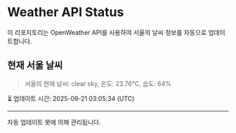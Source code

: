 
# Weather API Status

이 리포지토리는 OpenWeather API를 사용하여 서울의 날씨 정보를 자동으로 업데이트합니다.

## 현재 서울 날씨
> 서울의 현재 날씨: clear sky, 온도: 23.76°C, 습도: 64%

⏳ 업데이트 시간: 2025-09-21 03:05:34 (UTC)

---
자동 업데이트 봇에 의해 관리됩니다.
